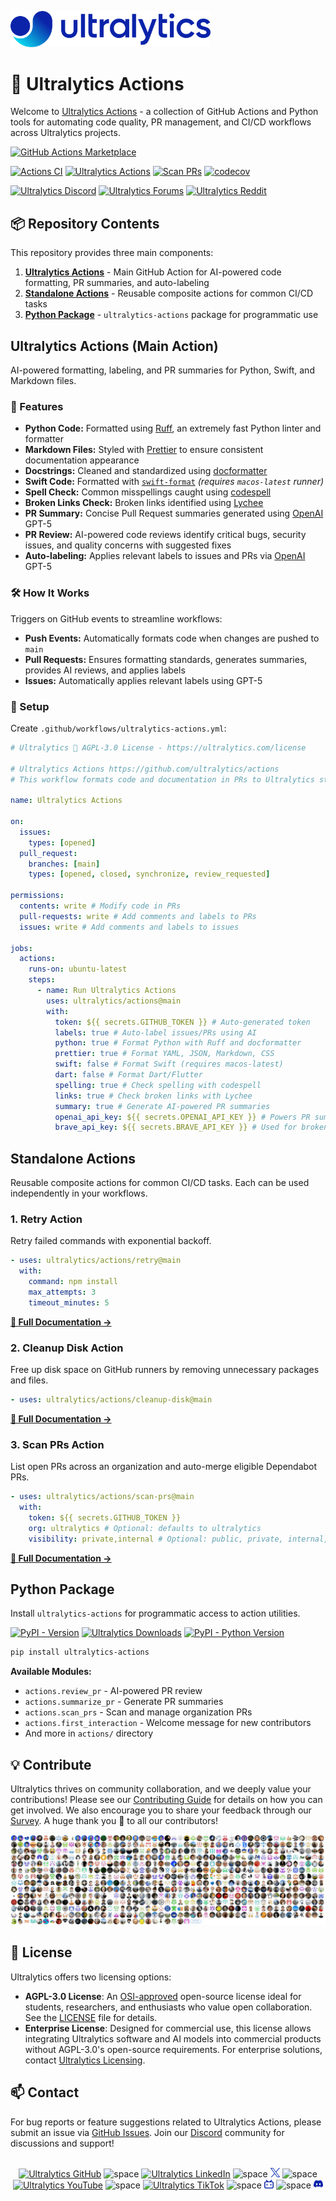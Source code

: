 <a href="https://www.ultralytics.com/"><img src="https://raw.githubusercontent.com/ultralytics/assets/main/logo/Ultralytics_Logotype_Original.svg" width="320" alt="Ultralytics logo"></a>

# 🚀 Ultralytics Actions

Welcome to [Ultralytics Actions](https://github.com/ultralytics/actions) - a collection of GitHub Actions and Python tools for automating code quality, PR management, and CI/CD workflows across Ultralytics projects.

[![GitHub Actions Marketplace](https://img.shields.io/badge/Marketplace-Ultralytics_Actions-blue?style=flat&logo=github)](https://github.com/marketplace/actions/ultralytics-actions)

[![Actions CI](https://github.com/ultralytics/actions/actions/workflows/ci.yml/badge.svg)](https://github.com/ultralytics/actions/actions/workflows/ci.yml)
[![Ultralytics Actions](https://github.com/ultralytics/actions/actions/workflows/format.yml/badge.svg)](https://github.com/ultralytics/actions/actions/workflows/format.yml)
[![Scan PRs](https://github.com/ultralytics/actions/actions/workflows/scan-prs.yml/badge.svg)](https://github.com/ultralytics/actions/actions/workflows/scan-prs.yml)
[![codecov](https://codecov.io/github/ultralytics/actions/graph/badge.svg?token=DoizJ1WS6j)](https://codecov.io/github/ultralytics/actions)

[![Ultralytics Discord](https://img.shields.io/discord/1089800235347353640?logo=discord&logoColor=white&label=Discord&color=blue)](https://discord.com/invite/ultralytics)
[![Ultralytics Forums](https://img.shields.io/discourse/users?server=https%3A%2F%2Fcommunity.ultralytics.com&logo=discourse&label=Forums&color=blue)](https://community.ultralytics.com/)
[![Ultralytics Reddit](https://img.shields.io/reddit/subreddit-subscribers/ultralytics?style=flat&logo=reddit&logoColor=white&label=Reddit&color=blue)](https://reddit.com/r/ultralytics)

## 📦 Repository Contents

This repository provides three main components:

1. **[Ultralytics Actions](#ultralytics-actions-main-action)** - Main GitHub Action for AI-powered code formatting, PR summaries, and auto-labeling
2. **[Standalone Actions](#standalone-actions)** - Reusable composite actions for common CI/CD tasks
3. **[Python Package](#python-package)** - `ultralytics-actions` package for programmatic use

## Ultralytics Actions (Main Action)

AI-powered formatting, labeling, and PR summaries for Python, Swift, and Markdown files.

### 📄 Features

- **Python Code:** Formatted using [Ruff](https://github.com/astral-sh/ruff), an extremely fast Python linter and formatter
- **Markdown Files:** Styled with [Prettier](https://github.com/prettier/prettier) to ensure consistent documentation appearance
- **Docstrings:** Cleaned and standardized using [docformatter](https://github.com/PyCQA/docformatter)
- **Swift Code:** Formatted with [`swift-format`](https://github.com/swiftlang/swift-format) _(requires `macos-latest` runner)_
- **Spell Check:** Common misspellings caught using [codespell](https://github.com/codespell-project/codespell)
- **Broken Links Check:** Broken links identified using [Lychee](https://github.com/lycheeverse/lychee)
- **PR Summary:** Concise Pull Request summaries generated using [OpenAI](https://openai.com/) GPT-5
- **PR Review:** AI-powered code reviews identify critical bugs, security issues, and quality concerns with suggested fixes
- **Auto-labeling:** Applies relevant labels to issues and PRs via [OpenAI](https://openai.com/) GPT-5

### 🛠️ How It Works

Triggers on GitHub events to streamline workflows:

- **Push Events:** Automatically formats code when changes are pushed to `main`
- **Pull Requests:** Ensures formatting standards, generates summaries, provides AI reviews, and applies labels
- **Issues:** Automatically applies relevant labels using GPT-5

### 🔧 Setup

Create `.github/workflows/ultralytics-actions.yml`:

```yaml
# Ultralytics 🚀 AGPL-3.0 License - https://ultralytics.com/license

# Ultralytics Actions https://github.com/ultralytics/actions
# This workflow formats code and documentation in PRs to Ultralytics standards

name: Ultralytics Actions

on:
  issues:
    types: [opened]
  pull_request:
    branches: [main]
    types: [opened, closed, synchronize, review_requested]

permissions:
  contents: write # Modify code in PRs
  pull-requests: write # Add comments and labels to PRs
  issues: write # Add comments and labels to issues

jobs:
  actions:
    runs-on: ubuntu-latest
    steps:
      - name: Run Ultralytics Actions
        uses: ultralytics/actions@main
        with:
          token: ${{ secrets.GITHUB_TOKEN }} # Auto-generated token
          labels: true # Auto-label issues/PRs using AI
          python: true # Format Python with Ruff and docformatter
          prettier: true # Format YAML, JSON, Markdown, CSS
          swift: false # Format Swift (requires macos-latest)
          dart: false # Format Dart/Flutter
          spelling: true # Check spelling with codespell
          links: true # Check broken links with Lychee
          summary: true # Generate AI-powered PR summaries
          openai_api_key: ${{ secrets.OPENAI_API_KEY }} # Powers PR summaries, labels and reviews
          brave_api_key: ${{ secrets.BRAVE_API_KEY }} # Used for broken link resolution
```

## Standalone Actions

Reusable composite actions for common CI/CD tasks. Each can be used independently in your workflows.

### 1. Retry Action

Retry failed commands with exponential backoff.

```yaml
- uses: ultralytics/actions/retry@main
  with:
    command: npm install
    max_attempts: 3
    timeout_minutes: 5
```

[**📖 Full Documentation →**](retry/README.md)

### 2. Cleanup Disk Action

Free up disk space on GitHub runners by removing unnecessary packages and files.

```yaml
- uses: ultralytics/actions/cleanup-disk@main
```

[**📖 Full Documentation →**](cleanup-disk/README.md)

### 3. Scan PRs Action

List open PRs across an organization and auto-merge eligible Dependabot PRs.

```yaml
- uses: ultralytics/actions/scan-prs@main
  with:
    token: ${{ secrets.GITHUB_TOKEN }}
    org: ultralytics # Optional: defaults to ultralytics
    visibility: private,internal # Optional: public, private, internal, all, or comma-separated
```

[**📖 Full Documentation →**](scan-prs/README.md)

## Python Package

Install `ultralytics-actions` for programmatic access to action utilities.

[![PyPI - Version](https://img.shields.io/pypi/v/ultralytics-actions?logo=pypi&logoColor=white)](https://pypi.org/project/ultralytics-actions/)
[![Ultralytics Downloads](https://static.pepy.tech/badge/ultralytics-actions)](https://clickpy.clickhouse.com/dashboard/ultralytics-actions)
[![PyPI - Python Version](https://img.shields.io/pypi/pyversions/ultralytics-actions?logo=python&logoColor=gold)](https://pypi.org/project/ultralytics-actions/)

```bash
pip install ultralytics-actions
```

**Available Modules:**

- `actions.review_pr` - AI-powered PR review
- `actions.summarize_pr` - Generate PR summaries
- `actions.scan_prs` - Scan and manage organization PRs
- `actions.first_interaction` - Welcome message for new contributors
- And more in `actions/` directory

## 💡 Contribute

Ultralytics thrives on community collaboration, and we deeply value your contributions! Please see our [Contributing Guide](https://docs.ultralytics.com/help/contributing/) for details on how you can get involved. We also encourage you to share your feedback through our [Survey](https://www.ultralytics.com/survey?utm_source=github&utm_medium=social&utm_campaign=Survey). A huge thank you 🙏 to all our contributors!

[![Ultralytics open-source contributors](https://raw.githubusercontent.com/ultralytics/assets/main/im/image-contributors.png)](https://github.com/ultralytics/ultralytics/graphs/contributors)

## 📄 License

Ultralytics offers two licensing options:

- **AGPL-3.0 License**: An [OSI-approved](https://opensource.org/license/agpl-v3) open-source license ideal for students, researchers, and enthusiasts who value open collaboration. See the [LICENSE](https://github.com/ultralytics/ultralytics/blob/main/LICENSE) file for details.
- **Enterprise License**: Designed for commercial use, this license allows integrating Ultralytics software and AI models into commercial products without AGPL-3.0's open-source requirements. For enterprise solutions, contact [Ultralytics Licensing](https://www.ultralytics.com/license).

## 📫 Contact

For bug reports or feature suggestions related to Ultralytics Actions, please submit an issue via [GitHub Issues](https://github.com/ultralytics/actions/issues). Join our [Discord](https://discord.com/invite/ultralytics) community for discussions and support!

<br>
<div align="center">
  <a href="https://github.com/ultralytics"><img src="https://raw.githubusercontent.com/ultralytics/assets/main/social/logo-social-github.png" width="3%" alt="Ultralytics GitHub"></a>
  <img src="https://raw.githubusercontent.com/ultralytics/assets/main/social/logo-transparent.png" width="3%" alt="space">
  <a href="https://www.linkedin.com/company/ultralytics/"><img src="https://raw.githubusercontent.com/ultralytics/assets/main/social/logo-social-linkedin.png" width="3%" alt="Ultralytics LinkedIn"></a>
  <img src="https://raw.githubusercontent.com/ultralytics/assets/main/social/logo-transparent.png" width="3%" alt="space">
  <a href="https://twitter.com/ultralytics"><img src="https://raw.githubusercontent.com/ultralytics/assets/main/social/logo-social-twitter.png" width="3%" alt="Ultralytics Twitter"></a>
  <img src="https://raw.githubusercontent.com/ultralytics/assets/main/social/logo-transparent.png" width="3%" alt="space">
  <a href="https://youtube.com/ultralytics"><img src="https://raw.githubusercontent.com/ultralytics/assets/main/social/logo-social-youtube.png" width="3%" alt="Ultralytics YouTube"></a>
  <img src="https://raw.githubusercontent.com/ultralytics/assets/main/social/logo-transparent.png" width="3%" alt="space">
  <a href="https://www.tiktok.com/@ultralytics"><img src="https://raw.githubusercontent.com/ultralytics/assets/main/social/logo-social-tiktok.png" width="3%" alt="Ultralytics TikTok"></a>
  <img src="https://raw.githubusercontent.com/ultralytics/assets/main/social/logo-transparent.png" width="3%" alt="space">
  <a href="https://ultralytics.com/bilibili"><img src="https://raw.githubusercontent.com/ultralytics/assets/main/social/logo-social-bilibili.png" width="3%" alt="Ultralytics BiliBili"></a>
  <img src="https://raw.githubusercontent.com/ultralytics/assets/main/social/logo-transparent.png" width="3%" alt="space">
  <a href="https://discord.com/invite/ultralytics"><img src="https://raw.githubusercontent.com/ultralytics/assets/main/social/logo-social-discord.png" width="3%" alt="Ultralytics Discord"></a>
</div>
